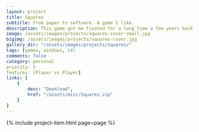 ```yaml
---
layout: project
title: Squares
subtitle: From paper to software. A game I like.
description: This game got me fixated for a long time a few years back. We used to play it on pieces of paper for hours. I am so glad I was able to build and play it on the PC. The design nowadays could be better indeed, but its a solid game nevertheless. For the ones unfamiliar with the rules, each player takes turns drawing (or selecting in this case) a line. If you manage to create a square with the lines, you score a point. The player with most points when there are no more available lines, wins.
image: /assets/images/projects/squares-cover-small.jpg
bigimg: /assets/images/projects/squares-cover.jpg
gallery_dir: "/assets/images/projects/squares/"
tags: [games, windows, C#]
comments: false
category: personal
priority: 5
features: [Player vs Player]
links: [
    {
        desc: "Download",
        href: "/assets/misc/Squares.zip"
    }
]
---
```


{% include project-item.html page=page %}